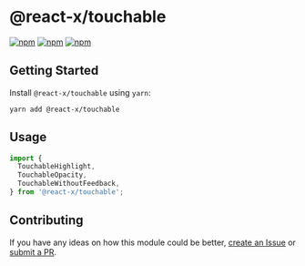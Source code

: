# @react-x/touchable

[![npm](https://img.shields.io/npm/v/@react-x/touchable.svg)](https://www.npmjs.com/package/@react-x/touchable)
[![npm](https://img.shields.io/npm/dt/@react-x/touchable.svg)](https://www.npmjs.com/package/@react-x/touchable)
[![npm](https://img.shields.io/npm/l/@react-x/touchable.svg)](https://github.com/negativetwelve/react-x/blob/master/LICENSE)

## Getting Started

Install `@react-x/touchable` using `yarn`:

```shell
yarn add @react-x/touchable
```

## Usage

```javascript
import {
  TouchableHighlight,
  TouchableOpacity,
  TouchableWithoutFeedback,
} from '@react-x/touchable';
```

## Contributing

If you have any ideas on how this module could be better, [create an Issue](https://github.com/negativetwelve/react-x/issues) or [submit a PR](https://github.com/negativetwelve/react-x/pulls).
